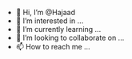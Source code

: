 - 👋 Hi, I’m @Hajaad
- 👀 I’m interested in ...
- 🌱 I’m currently learning ...
- 💞️ I’m looking to collaborate on ...
- 📫 How to reach me ...

<!---
Hajaad/Hajaad is a ✨ special ✨ repository because its `README.md` (this file) appears on your GitHub profile.
You can click the Preview link to take a look at your changes.
--->
